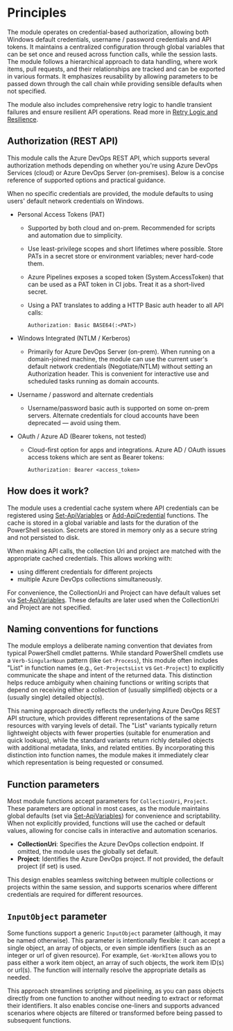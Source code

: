 # Principles

The module operates on credential-based authorization, allowing both Windows
default credentials, username / password credentials and API tokens. It
maintains a centralized configuration through global variables that can be set
once and reused across function calls, while the session lasts. The module
follows a hierarchical approach to data handling, where work items, pull
requests, and their relationships are tracked and can be exported in various
formats. It emphasizes reusability by allowing parameters to be passed down
through the call chain while providing sensible defaults when not specified.

The module also includes comprehensive retry logic to handle transient failures
and ensure resilient API operations.
Read more in [Retry Logic and Resilience](retry_logic.md).

## Authorization (REST API)

This module calls the Azure DevOps REST API, which supports several authorization
methods depending on whether you're using Azure DevOps Services (cloud) or
Azure DevOps Server (on-premises). Below is a concise reference of supported
options and practical guidance.

When no specific credentials are provided, the module defaults to using users'
default network credentials on Windows.

- Personal Access Tokens (PAT)
  - Supported by both cloud and on-prem. Recommended for scripts and automation
    due to simplicity.
  - Use least-privilege scopes and short lifetimes where possible. Store PATs in
    a secret store or environment variables; never hard-code them.
  - Azure Pipelines exposes a scoped token (System.AccessToken) that can be
    used as a PAT token in CI jobs. Treat it as a short-lived secret.
  - Using a PAT translates to adding a HTTP Basic auth header to all API calls:

    ```http
    Authorization: Basic BASE64(:<PAT>)
    ```

- Windows Integrated (NTLM / Kerberos)
  - Primarily for Azure DevOps Server (on-prem). When running on a domain-joined
    machine, the module can use the current user's default network credentials
    (Negotiate/NTLM) without setting an Authorization header. This is convenient
    for interactive use and scheduled tasks running as domain accounts.

- Username / password and alternate credentials
  - Username/password basic auth is supported on some on-prem servers. Alternate
    credentials for cloud accounts have been deprecated — avoid using them.

- OAuth / Azure AD (Bearer tokens, not tested)
  - Cloud-first option for apps and integrations. Azure AD / OAuth issues
    access tokens which are sent as Bearer tokens:

    ```http
    Authorization: Bearer <access_token>
    ```

## How does it work?

The module uses a credential cache system where API credentials can be
registered using [Set-ApiVariables](./functions/Set-ApiVariables.md) or
[Add-ApiCredential](./functions/Add-ApiCredential.md) functions. The cache is
stored in a global variable and lasts for the duration of the PowerShell session.
Secrets are stored in memory only as a secure string and not persisted to disk.

When making API calls, the collection Uri and project are matched with the
appropriate cached credentials. This allows working with:

- using different credentials for different projects
- multiple Azure DevOps collections simultaneously.

For convenience, the CollectionUri and Project can have default values set
via [Set-ApiVariables](./functions/Set-ApiVariables.md). These defaults
are later used when the CollectionUri and Project are not specified.

## Naming conventions for functions

The module employs a deliberate naming convention that deviates from typical
PowerShell cmdlet patterns. While standard PowerShell cmdlets use
a `Verb-SingularNoun` pattern (like `Get-Process`), this module often
includes "List" in function names (e.g., `Get-ProjectsList` vs `Get-Project`)
to explicitly communicate the shape and intent of the returned data. This
distinction helps reduce ambiguity when chaining functions or writing scripts
that depend on receiving either a collection of (usually simplified) objects
or a (usually single) detailed object(s).

This naming approach directly reflects the underlying Azure DevOps REST API
structure, which provides different representations of the same resources with
varying levels of detail. The "List" variants typically return lightweight
objects with fewer properties (suitable for enumeration and quick lookups),
while the standard variants return richly detailed objects with additional
metadata, links, and related entities. By incorporating this distinction
into function names, the module makes it immediately clear which
representation is being requested or consumed.

## Function parameters

Most module functions accept parameters for `CollectionUri`, `Project`. These
parameters are optional in most cases, as the module maintains global defaults
(set via [Set-ApiVariables](./functions/Set-ApiVariables.md)) for
convenience and scriptability. When not explicitly provided, functions will
use the cached or default values, allowing for concise calls in interactive
and automation scenarios.

- **CollectionUri**: Specifies the Azure DevOps collection endpoint. If omitted,
the module uses the globally set default.
- **Project**: Identifies the Azure DevOps project. If not provided, the default
project (if set) is used.

This design enables seamless switching between multiple collections or projects
within the same session, and supports scenarios where different credentials are
required for different resources.

## `InputObject` parameter

Some functions support a generic `InputObject` parameter (although, it may be
named otherwise). This parameter is intentionally flexible: it can accept
a single object, an array of objects, or even simple identifiers (such as an
integer or url of given resource). For example, `Get-WorkItem` allows you to
pass either a work item object, an array of such objects, the work item ID(s)
or url(s). The function will internally resolve the appropriate details as
needed.

This approach streamlines scripting and pipelining, as you can pass objects
directly from one function to another without needing to extract or reformat
their identifiers. It also enables concise one-liners and supports advanced
scenarios where objects are filtered or transformed before being passed to
subsequent functions.
